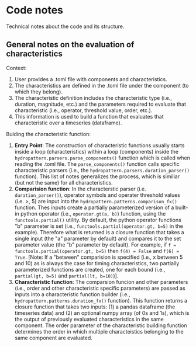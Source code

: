 # Code notes
Technical notes about the code and its structure.

## General notes on the evaluation of characteristics
Context:
1. User provides a .toml file with components and characteristics.
2. The characteristics are defined in the .toml file under the component (to which they belong).
3. The characteristic definition includes the characteristic type (i.e., duration, magnitude, etc.) and the parameters required to evaluate that characteristic (i.e., operator, threshold value, order, etc.).
4. This information is used to build a function that evaluates that characteristic over a timeseries (dataframe).

Bulding the characteristic function:
1. **Entry Point**: The construction of characteristic functions usually starts inside a loop (characteristics) within a loop (components) inside the `hydropattern.parsers.parse_components()` function which is called when reading the .toml file. The `parse_components()` function calls specific characteristic parsers (i.e., the `hydropattern.parsers.duration_parser()` function). This list of notes generalizes the process, which is similiar (but not the same) for all characteristics.
 2. **Comparision function**: In the characterstic parser (i.e. `duration_parser()`), operator symbols and operater threshold values (i.e. >, 5) are input into the `hydropattern.patterns.comparison_fx()` function. Thes inputs create a partially parameterized version of a built-in python operator (i.e., `operator.gt(a, b)`) function, using the `functools.partial()` utility. By default, the python operator functions "b" parameter is set (i.e., `functools.partial(operator.gt, b=5)` in the example). Therefore what is returned is a closure function that takes a single input (the "a" parameter by default) and compares it to the set parameter value (the "b" parameter by default). For example, if `f = functools.partial(operator.gt, b=5)` then `f(4) = False` and `f(6) = True`. [Note: If a "between" comparision is specified (i.e., x between 5 and 10) as is always the case for timing characteristics, two partially parameterized functions are created, one for each bound (i.e., `partial(gt, b=5)` and `partial(lt, b=10)`)].
3. **Characteristic function**: The comparsion funcion and other parameters (i.e., order and other characteristic specific parameters) are passed as inputs into a characteristic function builder (i.e., `hydropattern.patterns.duration_fx()` function). This function returns a closure function that takes two inputs: (1) a pandas dataframe (the timeseries data) and (2) an optional numpy array (of 0s and 1s), which is the output of previously evaluated characteristics in the same component. The order parameter of the characteristic building function determines the order in which multiple characteistics belonging to the same component are evaluated.

